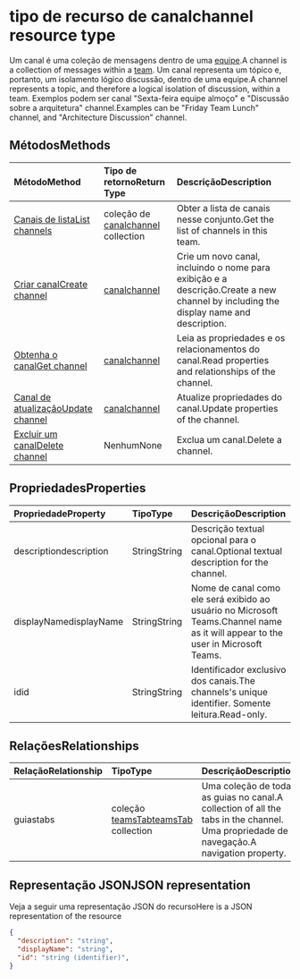 # <a name="channel-resource-type"></a><span data-ttu-id="e7c1a-101">tipo de recurso de canal</span><span class="sxs-lookup"><span data-stu-id="e7c1a-101">channel resource type</span></span>



<span data-ttu-id="e7c1a-102">Um canal é uma coleção de mensagens dentro de uma [equipe](../resources/team.md).</span><span class="sxs-lookup"><span data-stu-id="e7c1a-102">A channel is a collection of messages within a [team](../resources/team.md).</span></span> <span data-ttu-id="e7c1a-103">Um canal representa um tópico e, portanto, um isolamento lógico discussão, dentro de uma equipe.</span><span class="sxs-lookup"><span data-stu-id="e7c1a-103">A channel represents a topic, and therefore a logical isolation of discussion, within a team.</span></span> <span data-ttu-id="e7c1a-104">Exemplos podem ser canal "Sexta-feira equipe almoço" e "Discussão sobre a arquitetura" channel.</span><span class="sxs-lookup"><span data-stu-id="e7c1a-104">Examples can be "Friday Team Lunch" channel, and "Architecture Discussion" channel.</span></span>


## <a name="methods"></a><span data-ttu-id="e7c1a-105">Métodos</span><span class="sxs-lookup"><span data-stu-id="e7c1a-105">Methods</span></span>

| <span data-ttu-id="e7c1a-106">Método</span><span class="sxs-lookup"><span data-stu-id="e7c1a-106">Method</span></span>       | <span data-ttu-id="e7c1a-107">Tipo de retorno</span><span class="sxs-lookup"><span data-stu-id="e7c1a-107">Return Type</span></span>  |<span data-ttu-id="e7c1a-108">Descrição</span><span class="sxs-lookup"><span data-stu-id="e7c1a-108">Description</span></span>|
|:---------------|:--------|:----------|
|[<span data-ttu-id="e7c1a-109">Canais de lista</span><span class="sxs-lookup"><span data-stu-id="e7c1a-109">List channels</span></span>](../api/channel_list.md) | <span data-ttu-id="e7c1a-110">coleção de [canal](channel.md)</span><span class="sxs-lookup"><span data-stu-id="e7c1a-110">[channel](channel.md) collection</span></span> | <span data-ttu-id="e7c1a-111">Obter a lista de canais nesse conjunto.</span><span class="sxs-lookup"><span data-stu-id="e7c1a-111">Get the list of channels in this team.</span></span>|
|[<span data-ttu-id="e7c1a-112">Criar canal</span><span class="sxs-lookup"><span data-stu-id="e7c1a-112">Create channel</span></span>](../api/channel_post.md) | [<span data-ttu-id="e7c1a-113">canal</span><span class="sxs-lookup"><span data-stu-id="e7c1a-113">channel</span></span>](channel.md) | <span data-ttu-id="e7c1a-114">Crie um novo canal, incluindo o nome para exibição e a descrição.</span><span class="sxs-lookup"><span data-stu-id="e7c1a-114">Create a new channel by including the display name and description.</span></span>|
|[<span data-ttu-id="e7c1a-115">Obtenha o canal</span><span class="sxs-lookup"><span data-stu-id="e7c1a-115">Get channel</span></span>](../api/channel_get.md) | [<span data-ttu-id="e7c1a-116">canal</span><span class="sxs-lookup"><span data-stu-id="e7c1a-116">channel</span></span>](channel.md) | <span data-ttu-id="e7c1a-117">Leia as propriedades e os relacionamentos do canal.</span><span class="sxs-lookup"><span data-stu-id="e7c1a-117">Read properties and relationships of the channel.</span></span>|
|[<span data-ttu-id="e7c1a-118">Canal de atualização</span><span class="sxs-lookup"><span data-stu-id="e7c1a-118">Update channel</span></span>](../api/channel_patch.md) | [<span data-ttu-id="e7c1a-119">canal</span><span class="sxs-lookup"><span data-stu-id="e7c1a-119">channel</span></span>](channel.md) | <span data-ttu-id="e7c1a-120">Atualize propriedades do canal.</span><span class="sxs-lookup"><span data-stu-id="e7c1a-120">Update properties of the channel.</span></span>|
|[<span data-ttu-id="e7c1a-121">Excluir um canal</span><span class="sxs-lookup"><span data-stu-id="e7c1a-121">Delete channel</span></span>](../api/channel_delete.md) | <span data-ttu-id="e7c1a-122">Nenhum</span><span class="sxs-lookup"><span data-stu-id="e7c1a-122">None</span></span> | <span data-ttu-id="e7c1a-123">Exclua um canal.</span><span class="sxs-lookup"><span data-stu-id="e7c1a-123">Delete a channel.</span></span>|

## <a name="properties"></a><span data-ttu-id="e7c1a-124">Propriedades</span><span class="sxs-lookup"><span data-stu-id="e7c1a-124">Properties</span></span>
| <span data-ttu-id="e7c1a-125">Propriedade</span><span class="sxs-lookup"><span data-stu-id="e7c1a-125">Property</span></span>     | <span data-ttu-id="e7c1a-126">Tipo</span><span class="sxs-lookup"><span data-stu-id="e7c1a-126">Type</span></span>   |<span data-ttu-id="e7c1a-127">Descrição</span><span class="sxs-lookup"><span data-stu-id="e7c1a-127">Description</span></span>|
|:---------------|:--------|:----------|
|<span data-ttu-id="e7c1a-128">description</span><span class="sxs-lookup"><span data-stu-id="e7c1a-128">description</span></span>|<span data-ttu-id="e7c1a-129">String</span><span class="sxs-lookup"><span data-stu-id="e7c1a-129">String</span></span>|<span data-ttu-id="e7c1a-130">Descrição textual opcional para o canal.</span><span class="sxs-lookup"><span data-stu-id="e7c1a-130">Optional textual description for the channel.</span></span>|
|<span data-ttu-id="e7c1a-131">displayName</span><span class="sxs-lookup"><span data-stu-id="e7c1a-131">displayName</span></span>|<span data-ttu-id="e7c1a-132">String</span><span class="sxs-lookup"><span data-stu-id="e7c1a-132">String</span></span>|<span data-ttu-id="e7c1a-133">Nome de canal como ele será exibido ao usuário no Microsoft Teams.</span><span class="sxs-lookup"><span data-stu-id="e7c1a-133">Channel name as it will appear to the user in Microsoft Teams.</span></span>|
|<span data-ttu-id="e7c1a-134">id</span><span class="sxs-lookup"><span data-stu-id="e7c1a-134">id</span></span>|<span data-ttu-id="e7c1a-135">String</span><span class="sxs-lookup"><span data-stu-id="e7c1a-135">String</span></span>|<span data-ttu-id="e7c1a-136">Identificador exclusivo dos canais.</span><span class="sxs-lookup"><span data-stu-id="e7c1a-136">The channels's unique identifier.</span></span> <span data-ttu-id="e7c1a-137">Somente leitura.</span><span class="sxs-lookup"><span data-stu-id="e7c1a-137">Read-only.</span></span>|

## <a name="relationships"></a><span data-ttu-id="e7c1a-138">Relações</span><span class="sxs-lookup"><span data-stu-id="e7c1a-138">Relationships</span></span>
| <span data-ttu-id="e7c1a-139">Relação</span><span class="sxs-lookup"><span data-stu-id="e7c1a-139">Relationship</span></span> | <span data-ttu-id="e7c1a-140">Tipo</span><span class="sxs-lookup"><span data-stu-id="e7c1a-140">Type</span></span>   |<span data-ttu-id="e7c1a-141">Descrição</span><span class="sxs-lookup"><span data-stu-id="e7c1a-141">Description</span></span>|
|:---------------|:--------|:----------|
|<span data-ttu-id="e7c1a-142">guias</span><span class="sxs-lookup"><span data-stu-id="e7c1a-142">tabs</span></span>|<span data-ttu-id="e7c1a-143">coleção [teamsTab](../resources/teamstab.md)</span><span class="sxs-lookup"><span data-stu-id="e7c1a-143">[teamsTab](../resources/teamstab.md) collection</span></span>|<span data-ttu-id="e7c1a-144">Uma coleção de todas as guias no canal.</span><span class="sxs-lookup"><span data-stu-id="e7c1a-144">A collection of all the tabs in the channel.</span></span> <span data-ttu-id="e7c1a-145">Uma propriedade de navegação.</span><span class="sxs-lookup"><span data-stu-id="e7c1a-145">A navigation property.</span></span>|


## <a name="json-representation"></a><span data-ttu-id="e7c1a-146">Representação JSON</span><span class="sxs-lookup"><span data-stu-id="e7c1a-146">JSON representation</span></span>

<span data-ttu-id="e7c1a-147">Veja a seguir uma representação JSON do recurso</span><span class="sxs-lookup"><span data-stu-id="e7c1a-147">Here is a JSON representation of the resource</span></span>

<!-- {
  "blockType": "resource",
  "optionalProperties": [
    "chatthreads"
  ],
  "keyProperty": "id",
  "@odata.type": "microsoft.graph.channel"
}-->

```json
{
  "description": "string",
  "displayName": "string",
  "id": "string (identifier)",
}

```


<!-- uuid: 8fcb5dbc-d5aa-4681-8e31-b001d5168d79
2015-10-25 14:57:30 UTC -->
<!-- {
  "type": "#page.annotation",
  "description": "channel resource",
  "keywords": "",
  "section": "documentation",
  "tocPath": ""
}-->
